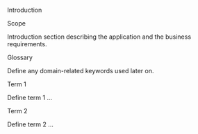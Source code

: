 Introduction

Scope

Introduction section describing the application and the business requirements.

Glossary

Define any domain-related keywords used later on.

Term 1

Define term 1 ...

Term 2

Define term 2 ...
